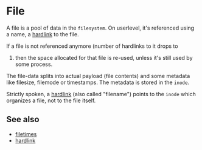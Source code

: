# File

A file is a pool of data in the `filesystem`. On
userlevel, it's referenced using a name, a
[hardlink](hardlink.md) to the file.

If a file is not referenced anymore (number of hardlinks to it drops to
1) then the space allocated for that file is re-used, unless it's still
used by some process.

The file-data splits into actual payload (file contents) and some
metadata like filesize, filemode or timestamps. The metadata is stored
in the `inode`.

Strictly spoken, a [hardlink](hardlink.md) (also called
\"filename\") points to the `inode` which organizes a
file, not to the file itself.

## See also

-   [filetimes](filetimes.md)
-   [hardlink](hardlink.md)
